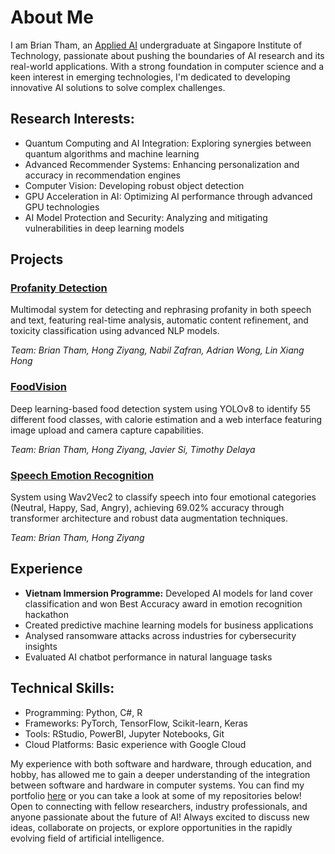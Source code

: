 # About Me

I am Brian Tham, an [Applied AI](https://www.singaporetech.edu.sg/undergraduate-programmes/applied-artificial-intelligence) undergraduate at Singapore Institute of Technology, passionate about pushing the boundaries of AI research and its real-world applications. With a strong foundation in computer science and a keen interest in emerging technologies, I'm dedicated to developing innovative AI solutions to solve complex challenges.

## Research Interests:
- Quantum Computing and AI Integration: Exploring synergies between quantum algorithms and machine learning
- Advanced Recommender Systems: Enhancing personalization and accuracy in recommendation engines
- Computer Vision: Developing robust object detection
- GPU Acceleration in AI: Optimizing AI performance through advanced GPU technologies
- AI Model Protection and Security: Analyzing and mitigating vulnerabilities in deep learning models

## Projects

### [Profanity Detection](https://nightey3s-profanity-detection.hf.space)
Multimodal system for detecting and rephrasing profanity in both speech and text, featuring real-time analysis, automatic content refinement, and toxicity classification using advanced NLP models.

*Team: Brian Tham, Hong Ziyang, Nabil Zafran, Adrian Wong, Lin Xiang Hong*

### [FoodVision](https://nightey3s-foodvision.hf.space)
Deep learning-based food detection system using YOLOv8 to identify 55 different food classes, with calorie estimation and a web interface featuring image upload and camera capture capabilities.

*Team: Brian Tham, Hong Ziyang, Javier Si, Timothy Delaya*

### [Speech Emotion Recognition](https://github.com/Nightey3s/Speech-Emotion-Recognition-using-Wav2Vec2)
System using Wav2Vec2 to classify speech into four emotional categories (Neutral, Happy, Sad, Angry), achieving 69.02% accuracy through transformer architecture and robust data augmentation techniques.

*Team: Brian Tham, Hong Ziyang*

## Experience
- **Vietnam Immersion Programme:** Developed AI models for land cover classification and won Best Accuracy award in emotion recognition hackathon
- Created predictive machine learning models for business applications
- Analysed ransomware attacks across industries for cybersecurity insights
- Evaluated AI chatbot performance in natural language tasks

## Technical Skills:
- Programming: Python, C#, R
- Frameworks: PyTorch, TensorFlow, Scikit-learn, Keras
- Tools: RStudio, PowerBI, Jupyter Notebooks, Git
- Cloud Platforms: Basic experience with Google Cloud

My experience with both software and hardware, through education, and hobby, has allowed me to gain a deeper understanding of the integration between software and hardware in computer systems. You can find my portfolio [here](https://briantham.com) or you can take a look at some of my repositories below! Open to connecting with fellow researchers, industry professionals, and anyone passionate about the future of AI! Always excited to discuss new ideas, collaborate on projects, or explore opportunities in the rapidly evolving field of artificial intelligence.
